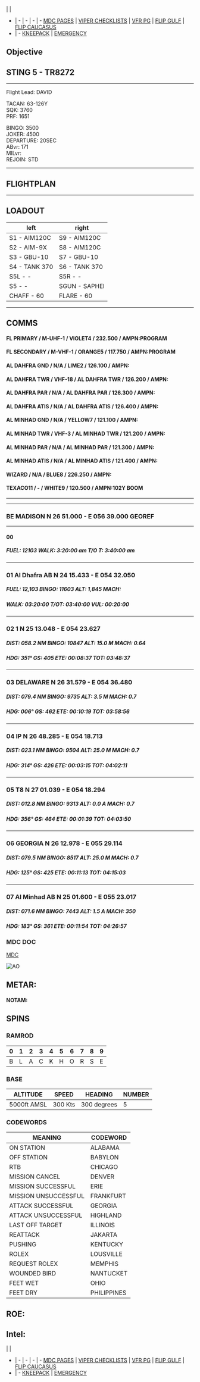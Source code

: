  |  | 
- | - | - | - | -
[MDC PAGES](/MDCPAGES.MD) | [VIPER CHECKLISTS](/F16START.MD) | [VFR PG](/VFR_OMAM.MD) | [FLIP GULF](https://www.dropbox.com/s/sp91zf63rx0esao/FLIP_GULFR2_EC1.pdf?dl=0) | [FLIP CAUCASUS](https://www.dropbox.com/s/ppiqy9ba7i8h8op/FLIP_CAUR_EC1.pdf?dl=0)
- | - 
[KNEEPACK](/VIPER/388KNEE11.pdf) | [EMERGENCY](/VIPER/EMERG191221.pdf)

## Objective
#### 
## STING 5 - TR8272

---

Flight Lead: DAVID  



TACAN: 63-126Y  
SQK: 3760  
PRF: 1651  

BINGO: 3500  
JOKER: 4500  
DEPARTURE: 20SEC  
ABvr: 171  
MILvr:   
REJOIN: STD  

---
## FLIGHTPLAN


---
## LOADOUT

left | right
----- | -----
S1 - AIM120C | S9 - AIM120C
S2 - AIM-9X | S8 - AIM120C
S3 - GBU-10 | S7 - GBU-10
S4 - TANK 370 | S6 - TANK 370
S5L - - | S5R - -
S5 - - | SGUN - SAPHEI
CHAFF - 60 | FLARE - 60

---

## COMMS

#### FL PRIMARY / M-UHF-1 / VIOLET4 / 232.500 / AMPN:PROGRAM
#### FL SECONDARY / M-VHF-1 / ORANGE5 / 117.750 / AMPN:PROGRAM

#### AL DAHFRA GND / N/A / LIME2 / 126.100 / AMPN:
#### AL DAHFRA TWR / VHF-18 / AL DAHFRA TWR / 126.200 / AMPN:
#### AL DAHFRA PAR / N/A / AL DAHFRA PAR / 126.300 / AMPN:
#### AL DAHFRA ATIS / N/A / AL DAHFRA ATIS / 126.400 / AMPN:
#### AL MINHAD GND / N/A / YELLOW7 / 121.100 / AMPN:
#### AL MINHAD TWR / VHF-3 / AL MINHAD TWR / 121.200 / AMPN:
#### AL MINHAD PAR / N/A / AL MINHAD PAR / 121.300 / AMPN:
#### AL MINHAD ATIS / N/A / AL MINHAD ATIS / 121.400 / AMPN:
#### WIZARD / N/A / BLUE8 / 226.250 / AMPN:

#### TEXACO11 / - / WHITE9 / 120.500 / AMPN:102Y BOOM


---


---  												
###	BE	MADISON	N	26	51.000	  -  	E	056	39.000		GEOREF	
												
---  												
####	00
#####  	FUEL:		12103		WALK:		3:20:00 am	T/O T:		3:40:00 am		
											
												
---  												
###	01	Al Dhafra AB	N	24	15.433	  -  	E	054	32.050			
#####	FUEL:	12,103 	BINGO:	11603	ALT:		1,845	MACH:				
#####					WALK:		03:20:00	T/OT:		03:40:00	VUL:	00:20:00
												
												
---  												
###	02	1	N	25	13.048	  -  	E	054	23.627			
#####	DIST:	058.2  NM	BINGO:	10847	ALT:		15.0 M	MACH:	0.64			
#####	HDG:	351°	GS:	405	ETE:		00:08:37	TOT:		03:48:37		
												
												
---  												
###	03	DELAWARE	N	26	31.579	  -  	E	054	36.480			
#####	DIST:	079.4  NM	BINGO:	9735	ALT:		3.5 M	MACH:	0.7			
#####	HDG:	006°	GS:	462	ETE:		00:10:19	TOT:		03:58:56		
												
												
---  												
###	04	IP	N	26	48.285	  -  	E	054	18.713			
#####	DIST:	023.1  NM	BINGO:	9504	ALT:		25.0 M	MACH:	0.7			
#####	HDG:	314°	GS:	426	ETE:		00:03:15	TOT:		04:02:11		
												
												
---  												
###	05	T8	N	27	01.039	  -  	E	054	18.294			
#####	DIST:	012.8  NM	BINGO:	9313	ALT:		0.0 A	MACH:	0.7			
#####	HDG:	356°	GS:	464	ETE:		00:01:39	TOT:		04:03:50		
												
												
---  												
###	06	GEORGIA	N	26	12.978	  -  	E	055	29.114			
#####	DIST:	079.5  NM	BINGO:	8517	ALT:		25.0 M	MACH:	0.7			
#####	HDG:	125°	GS:	425	ETE:		00:11:13	TOT:		04:15:03		
												
												
---  												
###	07	Al Minhad AB	N	25	01.600	  -  	E	055	23.017			
#####	DIST:	071.6  NM	BINGO:	7443	ALT:		1.5 A	MACH:	350			
#####	HDG:	183°	GS:	361	ETE:		00:11:54	TOT:		04:26:57		
												

### MDC DOC
[MDC](/XXX.pdf)

![AO](--E10.PNG)

## METAR: 

#### NOTAM: 



## SPINS

### RAMROD

| 0 | 1 | 2 | 3 | 4 | 5 | 6 | 7 | 8 | 9 |
| - | - | - | - | - | - | - | - | - | - |
| B | L | A | C | K | H | O | R | S | E |  

### BASE

| ALTITUDE | SPEED | HEADING | NUMBER| 
| -------- | ----- | ------- | ----- | 
| 5000ft AMSL | 300 Kts | 300 degrees | 5 |

### CODEWORDS

| MEANING | CODEWORD | 
| ------- | -------- | 
| ON STATION | ALABAMA | 
| OFF STATION | BABYLON |
| RTB | CHICAGO |
| MISSION CANCEL | DENVER |
| MISSION SUCCESSFUL| ERIE |
| MISSION UNSUCCESSFUL| FRANKFURT |
| ATTACK SUCCESSFUL | GEORGIA |
| ATTACK UNSUCCESSFUL | HIGHLAND |
| LAST OFF TARGET| ILLINOIS |
| REATTACK | JAKARTA |
| PUSHING | KENTUCKY |
| ROLEX | LOUSVILLE |
| REQUEST ROLEX| MEMPHIS|
| WOUNDED BIRD | NANTUCKET |
| FEET WET | OHIO |
| FEET DRY | PHILIPPINES |


## ROE:


## Intel:



 |  | 
- | - | - | - | -
[MDC PAGES](/MDCPAGES.MD) | [VIPER CHECKLISTS](/F16START.MD) | [VFR PG](/VFR_OMAM.MD) | [FLIP GULF](https://www.dropbox.com/s/sp91zf63rx0esao/FLIP_GULFR2_EC1.pdf?dl=0) | [FLIP CAUCASUS](https://www.dropbox.com/s/ppiqy9ba7i8h8op/FLIP_CAUR_EC1.pdf?dl=0)
- | - 
[KNEEPACK](/VIPER/388KNEE11.pdf) | [EMERGENCY](/VIPER/EMERG191221.pdf)

